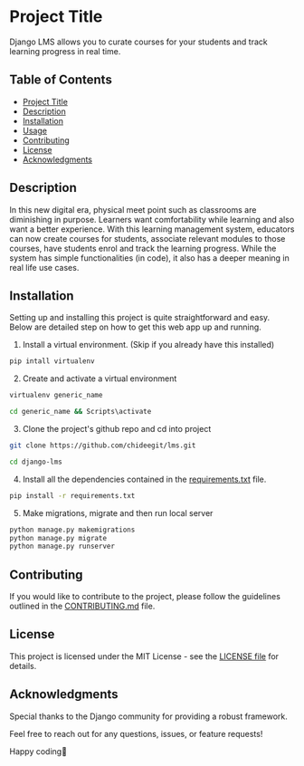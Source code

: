 # Project Title

Django LMS allows you to curate courses for your students and track learning progress in real time.

## Table of Contents

- [Project Title](#project-title)
- [Description](#description)
- [Installation](#installation)
- [Usage](#usage)
- [Contributing](#contributing)
- [License](#license)
- [Acknowledgments](#acknowledgments)

## Description

In this new digital era, physical meet point such as classrooms are diminishing in purpose. Learners want comfortability while learning and also want a better experience. With this learning management system, educators can now create courses for students, associate relevant modules to those courses, have students enrol and track the learning progress. While the system has simple functionalities (in code), it also has a deeper meaning in real life use cases. 

## Installation

Setting up and installing this project is quite straightforward and easy. Below are detailed step on how to get this web app up and running. 

1. Install a virtual environment. (Skip if you already have this installed) 
```bash
pip intall virtualenv

```

2. Create and activate a virtual environment 
```bash
virtualenv generic_name

cd generic_name && Scripts\activate
```

3. Clone the project's github repo and cd into project
```bash
git clone https://github.com/chideegit/lms.git

cd django-lms
```

4. Install all the dependencies contained in the [requirements.txt](./requirements.txt) file. 
```bash
pip install -r requirements.txt
```

5. Make migrations, migrate and  then run local server 
```bash
python manage.py makemigrations
python manage.py migrate
python manage.py runserver
```

## Contributing
If you would like to contribute to the project, please follow the guidelines outlined in the [CONTRIBUTING.md](./CONTRIBUTING.md) file.

## License
This project is licensed under the MIT License - see the [LICENSE file](./LICENSE) for details.

## Acknowledgments
Special thanks to the Django community for providing a robust framework.

Feel free to reach out for any questions, issues, or feature requests!

Happy coding🚀